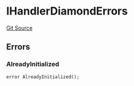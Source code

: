 # IHandlerDiamondErrors
[Git Source](https://github.com/thrackle-io/tron/blob/0336bb34620bb9e55e13cd371f0aebd8997d21c3/src/common/IErrors.sol)


## Errors
### AlreadyInitialized

```solidity
error AlreadyInitialized();
```

